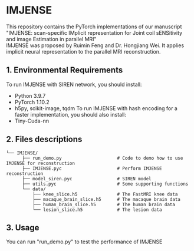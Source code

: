 # IMJENSE
This repository contains the PyTorch implementations of our manuscript "IMJENSE: scan-specific IMplicit representation for Joint coil sENSitivity and image Estimation in parallel MRI"   
IMJENSE was proposed by Ruimin Feng and Dr. Hongjiang Wei. It applies implicit neural representation to the parallel MRI reconstruction.  
## 1. Environmental Requirements  
To run IMJENSE with SIREN network, you should install:  
* Python 3.9.7  
* PyTorch 1.10.2  
* h5py, scikit-image, tqdm 
To run IMJENSE with hash encoding for a faster implementation, you should also install:     
* Tiny-Cuda-nn  
## 2. Files descriptions
```text
└── IMJENSE/  
      ├── run_demo.py                     # Code to demo how to use IMJENSE for reconstruction  
      ├── IMJENSE.pyc                     # Perform IMJENSE reconstruction
      ├── model_siren.pyc                 # SIREN model
      ├── utils.pyc                       # Some supporting functions
      └── data/  
          ├── knee_slice.h5               # The FastMRI knee data 
          ├── macaque_brain_slice.h5      # The macaque brain data
          ├── human_brain_slice.h5        # The human brain data
          └── lesion_slice.h5             # The lesion data
```
## 3. Usage
You can run "run_demo.py" to test the performance of IMJENSE 

